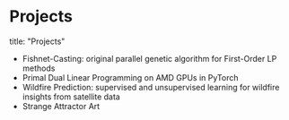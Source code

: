 # Projects
title: "Projects"

- Fishnet-Casting: original parallel genetic algorithm for First-Order LP methods
- Primal Dual Linear Programming on AMD GPUs in PyTorch
- Wildfire Prediction: supervised and unsupervised learning for wildfire insights from satellite data
- Strange Attractor Art

